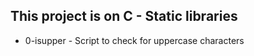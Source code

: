 ## This project is on C - Static libraries

+ 0-isupper - Script to check for uppercase characters


